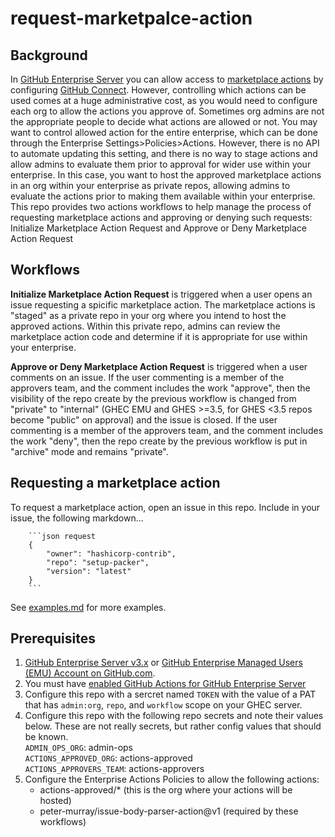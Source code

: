 # request-marketpalce-action

## Background
In [GitHub Enterprise Server](https://docs.github.com/en/enterprise-server) you can allow access to [marketplace actions](https://github.com/marketplace?type=actions) by configuring [GitHub Connect](https://docs.github.com/en/enterprise-server/admin/github-actions/managing-access-to-actions-from-githubcom/enabling-automatic-access-to-githubcom-actions-using-github-connect). However, controlling which actions can be used comes at a huge administrative cost, as you would need to configure each org to allow the actions you approve of. Sometimes org admins are not the appropriate people to decide what actions are allowed or not. You may want to control allowed action for the entire enterprise, which can be done through the Enterprise Settings>Policies>Actions. However, there is no API to automate updating this setting, and there is no way to stage actions and allow admins to evaluate them prior to approval for wider use within your enterprise. In this case, you want to host the approved marketplace actions in an org within your enterprise as private repos, allowing admins to evaluate the actions prior to making them available within your enterprise. This repo provides two actions workflows to help manage the process of requesting marketplace actions and approving or denying such requests: Initialize Marketplace Action Request and Approve or Deny Marketplace Action Request

## Workflows
**Initialize Marketplace Action Request** is triggered when a user opens an issue requesting a spicific marketplace action. The marketplace actions is "staged" as a private repo in your org where you intend to host the approved actions. Within this private repo, admins can review the marketplace action code and determine if it is appropriate for use within your enterprise. 

**Approve or Deny Marketplace Action Request** is triggered when a user comments on an issue. If the user commenting is a member of the approvers team, and the comment includes the work "approve", then the visibility of the repo create by the previous workflow is changed from "private" to "internal" (GHEC EMU and GHES >=3.5, for GHES <3.5 repos become "public" on approval) and the issue is closed. If the user commenting is a member of the approvers team, and the comment includes the work "deny", then the repo create by the previous workflow is put in "archive" mode and remains "private".

## Requesting a marketplace action
To request a marketplace action, open an issue in this repo. Include in your issue, the following markdown...

```
    ```json request
    {
        "owner": "hashicorp-contrib",
        "repo": "setup-packer",
        "version": "latest"
    }
    ```
```
See [examples.md](examples.md) for more examples.

## Prerequisites
1. [GitHub Enterprise Server v3.x](https://docs.github.com/en/enterprise-server@3.5/get-started/onboarding/getting-started-with-github-enterprise-server) or [GitHub Enterprise Managed Users (EMU) Account on GitHub.com](https://docs.github.com/en/enterprise-cloud@latest/admin/identity-and-access-management/using-enterprise-managed-users-for-iam/about-enterprise-managed-users).
1. You must have [enabled GitHub Actions for GitHub Enterprise Server](https://docs.github.com/en/enterprise-server@3.4/admin/github-actions/enabling-github-actions-for-github-enterprise-server)
1. Configure this repo with a sercret named `TOKEN` with the value of a PAT that has `admin:org`, `repo`, and `workflow` scope on your GHEC server.
1. Configure this repo with the following repo secrets and note their values below. These are not really secrets, but rather config values that should be known.  
`ADMIN_OPS_ORG`: admin-ops  
`ACTIONS_APPROVED_ORG`: actions-approved  
`ACTIONS_APPROVERS_TEAM`: actions-approvers  
1. Configure the Enterprise Actions Policies to allow the following actions:
    - actions-approved/* (this is the org where your actions will be hosted)
    - peter-murray/issue-body-parser-action@v1 (required by these workflows)